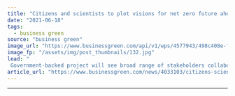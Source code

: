```yaml
---
title: "Citizens and scientists to plot visions for net zero future ahead of COP26"
date: "2021-06-18"
tags: 
  - business green
source: "business green"
image_url: "https://www.businessgreen.com/api/v1/wps/4577943/498c408e-f4f5-4cec-afeb-eb232306df64/3/iStock-181062267-185x114.jpg"
image_fp: "/assets/img/post_thumbnails/132.jpg"
lead: "
 Government-backed project will see broad range of stakeholders collaborate on visions for what a net zero future could looks like for six regions around the world ..."
article_url: "https://www.businessgreen.com/news/4033103/citizens-scientists-plot-visions-low-carbon-future-ahead-cop26"
---
```


---
